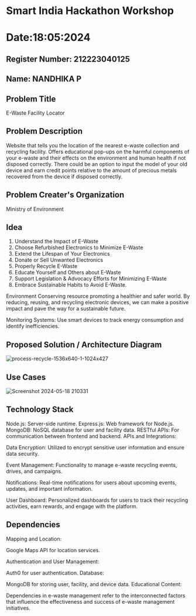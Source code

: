 # Smart India Hackathon Workshop
# Date:18:05:2024
## Register Number: 212223040125
## Name: NANDHIKA P
## Problem Title
E-Waste Facility Locator
## Problem Description
Website that tells you the location of the nearest e-waste collection and recycling facility. Offers educational pop-ups on the harmful components of your e-waste and their effects on the environment and human health if not disposed correctly. There could be an option to input the model of your old device and earn credit points relative to the amount of precious metals recovered from the device if disposed correctly.
## Problem Creater's Organization
Ministry of Environment

## Idea

1. Understand the Impact of E-Waste
2. Choose Refurbished Electronics to Minimize E-Waste
3. Extend the Lifespan of Your Electronics
4. Donate or Sell Unwanted Electronics
5. Properly Recycle E-Waste
6. Educate Yourself and Others about E-Waste
7. Support Legislation & Advocacy Efforts for Minimizing E-Waste
8. Embrace Sustainable Habits to Avoid E-Waste.

Environment Conserving resource promoting a healthier and safer world. By reducing, reusing, and recycling electronic devices, we can make a positive impact and pave the way for a sustainable future.

Monitoring Systems: Use smart devices to track energy consumption and identify inefficiencies.

## Proposed Solution / Architecture Diagram

![process-recycle-1536x640-1-1024x427](https://github.com/Nandhika05/SIHPS/assets/154419402/4f80fb19-b2e8-499b-ad9f-0267eed0d96d)

## Use Cases

![Screenshot 2024-05-18 210331](https://github.com/Nandhika05/SIHPS/assets/154419402/e55a9acc-4563-4949-8fb5-5e11b86ead54)

## Technology Stack

Node.js: Server-side runtime. Express.js: Web framework for Node.js. MongoDB: NoSQL database for user and facility data. RESTful APIs: For communication between frontend and backend. APIs and Integrations:

Data Encryption: Utilized to encrypt sensitive user information and ensure data security.

Event Management: Functionality to manage e-waste recycling events, drives, and campaigns.

Notifications: Real-time notifications for users about upcoming events, updates, and important information.

User Dashboard: Personalized dashboards for users to track their recycling activities, earn rewards, and engage with the platform.

## Dependencies

Mapping and Location:

Google Maps API for location services. 

Authentication and User Management:

Auth0 for user authentication. Database:

MongoDB for storing user, facility, and device data. Educational Content:

Dependencies in e-waste management refer to the interconnected factors that influence the effectiveness and success of e-waste management initiatives.
